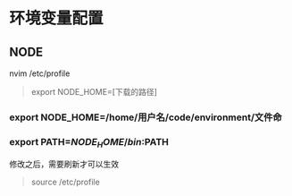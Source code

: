 # 环境变量配置
## NODE
nvim /etc/profile
> export NODE_HOME=[下载的路径]
### export NODE_HOME=/home/用户名/code/environment/文件命
### export PATH=$NODE_HOME/bin:$PATH
修改之后，需要刷新才可以生效
> source /etc/profile
